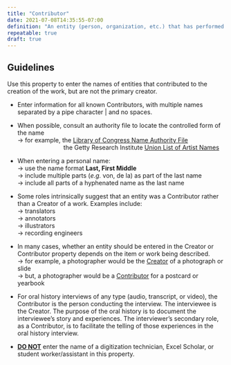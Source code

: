```yaml
---
title: "Contributor"
date: 2021-07-08T14:35:55-07:00
definition: "An entity (person, organization, etc.) that has performed an important but secondary role in creating the content of the work, and is not specified in the Creator or Editor elements."
repeatable: true
draft: true
---
```


## Guidelines

Use this property to enter the names of entities that contributed to the creation of the work, but are not the primary creator.

- Enter information for all known Contributors, with multiple names separated by a pipe character | and no spaces.

- When possible, consult an authority file to locate the controlled form of the name \
&rarr; for example, the <u>[Library of Congress Name Authority File](https://authorities.loc.gov/)</u> \
&nbsp;&nbsp;&nbsp;&nbsp;&nbsp;&nbsp;&nbsp;&nbsp;&nbsp;&nbsp;&nbsp;&nbsp;&nbsp;&nbsp;&nbsp;&nbsp;&nbsp;&nbsp;&nbsp;&nbsp;&nbsp;&nbsp;&nbsp;&nbsp;&nbsp;&nbsp; the Getty Research Institute <u>[Union List of Artist Names](http://www.getty.edu/research/tools/vocabularies/ulan/)</u>

- When entering a personal name: \
&rarr; use the name format **Last, First Middle** \
&rarr; include multiple parts (*e.g.* von, de la) as part of the last name \
&rarr; include all parts of a hyphenated name as the last name

- Some roles intrinsically suggest that an entity was a Contributor rather than a Creator of a work. Examples include: \
&rarr; translators \
&rarr; annotators \
&rarr; illustrators \
&rarr; recording engineers

- In many cases, whether an entity should be entered in the Creator or Contributor property depends on the item or work being described. \
&rarr; for example, a photographer would be the <u>Creator</u> of a photograph or slide \
&rarr; but, a photographer would be a <u>Contributor</u> for a postcard or yearbook

- For oral history interviews of any type (audio, transcript, or video), the Contributor is the person conducting the interview. The interviewee is the Creator. The purpose of the oral history is to document the interviewee’s story and experiences. The interviewer’s secondary role, as a Contributor, is to facilitate the telling of those experiences in the oral history interview.

- <u>**DO NOT**</u> enter the name of a digitization technician, Excel Scholar, or student worker/assistant in this property.
